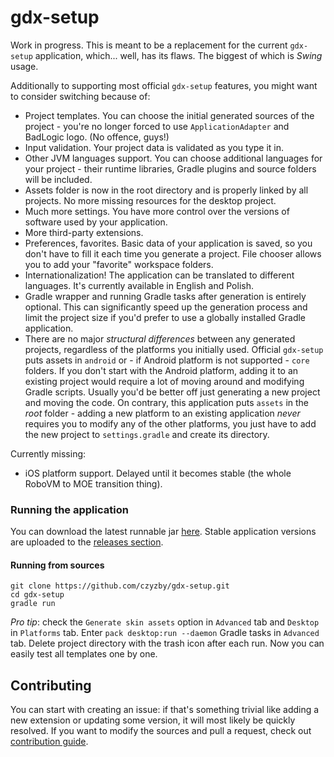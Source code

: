 # gdx-setup

Work in progress. This is meant to be a replacement for the current `gdx-setup` application, which... well, has its flaws. The biggest of which is *Swing* usage.

Additionally to supporting most official `gdx-setup` features, you might want to consider switching because of:
- Project templates. You can choose the initial generated sources of the project - you're no longer forced to use `ApplicationAdapter` and BadLogic logo. (No offence, guys!)
- Input validation. Your project data is validated as you type it in.
- Other JVM languages support. You can choose additional languages for your project - their runtime libraries, Gradle plugins and source folders will be included.
- Assets folder is now in the root directory and is properly linked by all projects. No more missing resources for the desktop project.
- Much more settings. You have more control over the versions of software used by your application.
- More third-party extensions.
- Preferences, favorites. Basic data of your application is saved, so you don't have to fill it each time you generate a project. File chooser allows you to add your "favorite" workspace folders.
- Internationalization! The application can be translated to different languages. It's currently available in English and Polish.
- Gradle wrapper and running Gradle tasks after generation is entirely optional. This can significantly speed up the generation process and limit the project size if you'd prefer to use a globally installed Gradle application.
- There are no major *structural differences* between any generated projects, regardless of the platforms you initially used. Official `gdx-setup` puts assets in `android` or - if Android platform is not supported - `core` folders. If you don't start with the Android platform, adding it to an existing project would require a lot of moving around and modifying Gradle scripts. Usually you'd be better off just generating a new project and moving the code. On contrary, this application puts `assets` in the *root* folder - adding a new platform to an existing application *never* requires you to modify any of the other platforms, you just have to add the new project to `settings.gradle` and create its directory.

Currently missing:
- iOS platform support. Delayed until it becomes stable (the whole RoboVM to MOE transition thing).

### Running the application

You can download the latest runnable jar [here](https://dl.kotcrab.com/libgdx/gdx-setup-latest.jar). Stable application versions are uploaded to the [releases section](https://github.com/czyzby/gdx-setup/releases).

#### Running from sources

```
git clone https://github.com/czyzby/gdx-setup.git
cd gdx-setup
gradle run
```

*Pro tip*: check the `Generate skin assets` option in `Advanced` tab and `Desktop` in `Platforms` tab. Enter `pack desktop:run --daemon` Gradle tasks in `Advanced` tab. Delete project directory with the trash icon after each run. Now you can easily test all templates one by one.

## Contributing

You can start with creating an issue: if that's something trivial like adding a new extension or updating some version, it will most likely be quickly resolved. If you want to modify the sources and pull a request, check out [contribution guide](CONTRIBUTING.md).
